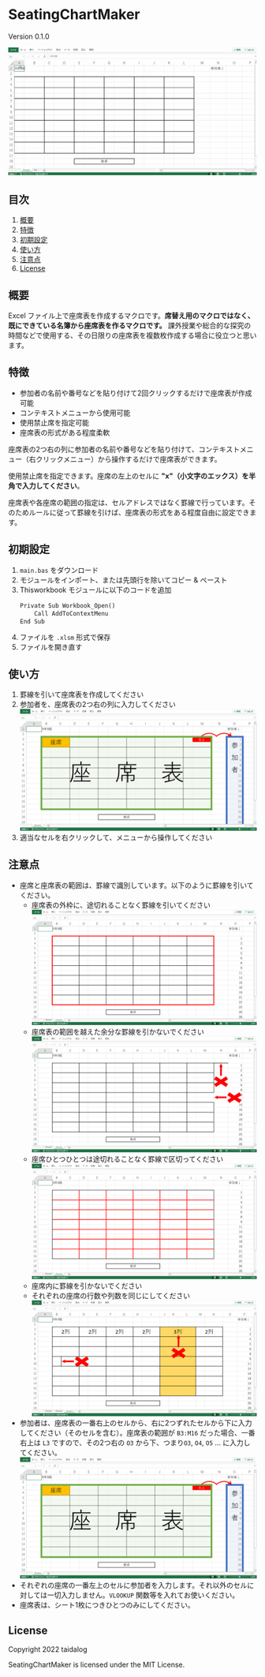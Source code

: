# SeatingChartMaker

Version 0.1.0

![SeatingChartMaker](/images/SeatingChartMaker.gif)

## 目次

1. [概要](#%e6%a6%82%e8%a6%81)
1. [特徴](#%e7%89%b9%e5%be%b4)
1. [初期設定](#%e5%88%9d%e6%9c%9f%e8%a8%ad%e5%ae%9a)
1. [使い方](#%e4%bd%bf%e3%81%84%e6%96%b9)
1. [注意点](#%e6%b3%a8%e6%84%8f%e7%82%b9)
1. [License](#License)


## 概要

Excel ファイル上で座席表を作成するマクロです。**席替え用のマクロではなく、既にできている名簿から座席表を作るマクロです。** 課外授業や総合的な探究の時間などで使用する、その日限りの座席表を複数枚作成する場合に役立つと思います。


## 特徴

- 参加者の名前や番号などを貼り付けて2回クリックするだけで座席表が作成可能
- コンテキストメニューから使用可能
- 使用禁止席を指定可能
- 座席表の形式がある程度柔軟

座席表の2つ右の列に参加者の名前や番号などを貼り付けて、コンテキストメニュー（右クリックメニュー）から操作するだけで座席表ができます。

使用禁止席を指定できます。座席の左上のセルに **"x"（小文字のエックス）を半角で入力してください**。

座席表や各座席の範囲の指定は、セルアドレスではなく罫線で行っています。そのためルールに従って罫線を引けば、座席表の形式をある程度自由に設定できます。


## 初期設定

1. `main.bas` をダウンロード
1. モジュールをインポート、または先頭行を除いてコピー & ペースト
1. Thisworkbook モジュールに以下のコードを追加  
    ```
    Private Sub Workbook_Open()
        Call AddToContextMenu
    End Sub
    ```
1. ファイルを `.xlsm` 形式で保存
1. ファイルを開き直す


## 使い方

1. 罫線を引いて座席表を作成してください
1. 参加者を、座席表の2つ右の列に入力してください
![罫線について](/images/SeatingChartMaker01.png)
1. 適当なセルを右クリックして、メニューから操作してください


## 注意点

- 座席と座席表の範囲は、罫線で識別しています。以下のように罫線を引いてください。
    - 座席表の外枠に、途切れることなく罫線を引いてください
    ![罫線について](/images/SeatingChartMaker02.png)
    - 座席表の範囲を越えた余分な罫線を引かないでください
    ![罫線について](/images/SeatingChartMaker03.png)
    - 座席ひとつひとつは途切れることなく罫線で区切ってください
    ![罫線について](/images/SeatingChartMaker04.png)
    - 座席内に罫線を引かないでください
    - それぞれの座席の行数や列数を同じにしてください
    ![罫線について](/images/SeatingChartMaker05.png)
- 参加者は、座席表の一番右上のセルから、右に2つずれたセルから下に入力してください（そのセルを含む）。座席表の範囲が `B3:M16` だった場合、一番右上は `L3` ですので、その2つ右の `O3` から下、つまり`O3`, `O4`, `O5` ... に入力してください。
![参加者の入力位置について](/images/SeatingChartMaker01.png)
- それぞれの座席の一番左上のセルに参加者を入力します。それ以外のセルに対しては一切入力しません。`VLOOKUP` 関数等を入れてお使いください。
- 座席表は、シート1枚につきひとつのみにしてください。


## License

Copyright 2022 taidalog

SeatingChartMaker is licensed under the MIT License.
